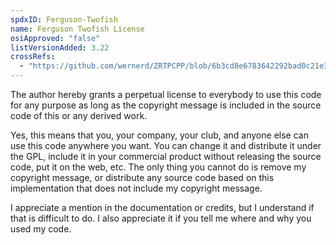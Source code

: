 ```yaml
---
spdxID: Ferguson-Twofish
name: Ferguson Twofish License
osiApproved: "false"
listVersionAdded: 3.22
crossRefs: 
  - "https://github.com/wernerd/ZRTPCPP/blob/6b3cd8e6783642292bad0c21e3e5e5ce45ff3e03/cryptcommon/twofish.c#L113C3-L127"
---
```


The author hereby grants a perpetual license to everybody to use this code for any purpose as long as the copyright message is included in the source code of this or any derived work.

Yes, this means that you, your company, your club, and anyone else can use this code anywhere you want. You can change it and distribute it under the GPL, include it in your commercial product without releasing the source code, put it on the web, etc. The only thing you cannot do is remove my copyright message, or distribute any source code based on this implementation that does not include my copyright message.

I appreciate a mention in the documentation or credits, but I understand if that is difficult to do. I also appreciate it if you tell me where and why you used my code.
